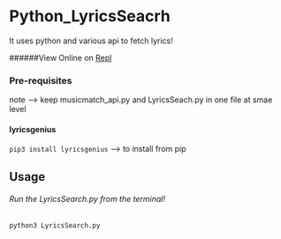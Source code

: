 # Python_LyricsSeacrh
It uses python and various api to fetch lyrics!

######View Online on
[Repl](https://repl.it/@FreakStar/musicapipy#main.py)

### Pre-requisites
  note --> keep musicmatch_api.py and LyricsSeach.py in one file at smae level
#### lyricsgenius
```pip3 install lyricsgenius``` --> to install from pip

## Usage
###### Run the LyricsSearch.py from the terminal!
```python3 LyricsSearch.py```

